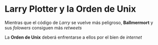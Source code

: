 # Larry Plotter y la Orden de Unix

Mientras que el código de *Larry* se vuelve más peligroso, **Ballmermort** y sus *folowers* consiguen más *retweets*

La **Orden de Unix** deberá enfrentarse a ellos por el bien de *internet*
